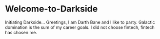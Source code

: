 # Welcome-to-Darkside
Initiating Darkside...
Greetings, I am Darth Bane and I like to party.
Galactic domination is the sum of my career goals.
I did not choose fintech, fintech has chosen me. 
